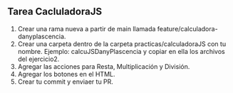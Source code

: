 ## Tarea CacluladoraJS

1. Crear una rama nueva a partir de main llamada feature/calculadora-danyplascencia.
2. Crear una carpeta dentro de la carpeta practicas/calculadoraJS
   con tu nombre. Ejemplo: calcuJSDanyPlascencia y copiar en ella
   los archivos del ejercicio2.
3. Agregar las acciones para Resta, Multiplicación y División.
4. Agregar los botones en el HTML.
5. Crear tu commit y enviaer tu PR.
